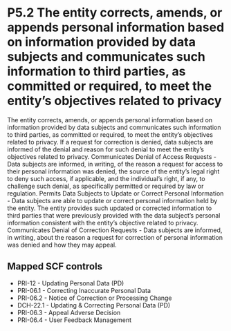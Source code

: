 # P5.2 The entity corrects, amends, or appends personal information based on information provided by data subjects and communicates such information to third parties, as committed or required, to meet the entity’s objectives related to privacy
The entity corrects, amends, or appends personal information based on information provided by data subjects and communicates such information to third parties, as committed or required, to meet the entity’s objectives related to privacy. If a request for correction is denied, data subjects are informed of the denial and reason for such denial to meet the entity’s objectives related to privacy. Communicates Denial of Access Requests - Data subjects are informed, in writing, of the reason a request for access to their personal information was denied, the source of the entity’s legal right to deny such access, if applicable, and the individual’s right, if any, to challenge such denial, as specifically permitted or required by law or regulation. Permits Data Subjects to Update or Correct Personal Information - Data subjects are able to update or correct personal information held by the entity. The entity provides such updated or corrected information to third parties that were previously provided with the data subject’s personal information consistent with the entity’s objective related to privacy. Communicates Denial of Correction Requests - Data subjects are informed, in writing, about the reason a request for correction of personal information was denied and how they may appeal.
## Mapped SCF controls
- PRI-12 - Updating Personal Data (PD)
- PRI-06.1 - Correcting Inaccurate Personal Data
- PRI-06.2 - Notice of Correction or Processing Change
- DCH-22.1 - Updating & Correcting Personal Data (PD)
- PRI-06.3 - Appeal Adverse Decision
- PRI-06.4 - User Feedback Management